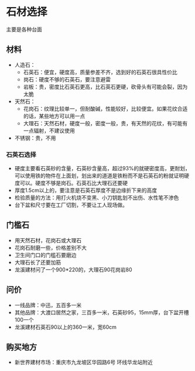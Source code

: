 # 石材选择

主要是各种台面

## 材料

* 人造石：
    * 石英石：便宜，硬度高，质量参差不齐，选到好的石英石很具性价比
    * 岗石：硬度不够的石英石，要注意避雷
    * 岩板：贵，密度比石英石更高，比石英石更硬，砍骨头有可能会裂，因为太脆
* 天然石：
    * 花岗石：纹理比较单一，但耐酸碱，性能较好，比较便宜。如果花纹合适的话，某些地方可以用一点
    * 大理石：天然石材，硬度一般，密度一般，贵，有天然的花纹，有可能有一点辐射，不建议使用
* 不锈钢：贵，不用

### 石英石选择

* 硬度主要看石英砂的含量，石英砂含量高，超过93%的就硬密度高，更耐划，可以使用铁的物件在上面划，划出来的道道是铁粉而不是石英石的粉就证明硬度可以。硬度不够是岗石。石英石比大理石还要硬
* 厚度1.5cm以上的，要注意是石英石厚度不是边缘折下来的高度
* 检验质量的方法：用打火机烧不变黑、小刀钥匙划不出伤、水性笔不渗色
* 台下盆和尺寸要在工厂切割，不要让工人现场做。


## 门槛石

* 用天然石材，花岗石或大理石
* 花岗石耐磨一些，价格差别不大
* 卫生间门口的门槛石要磨边
* 大理石长了还要加筋
* 龙溪建材问了一个900*220的，大理石90花岗岩80

## 问价

* 一线品牌：中迅，五百多一米
* 其他品牌：大渡口居然之家，三百多一米，石英砂95，15mm厚，台下盆开槽100一个
* 龙溪建材石英石90以上的360一米，宽60cm

## 购买地方

* 新世界建材市场：重庆市九龙坡区华园路6号 环线华龙站附近